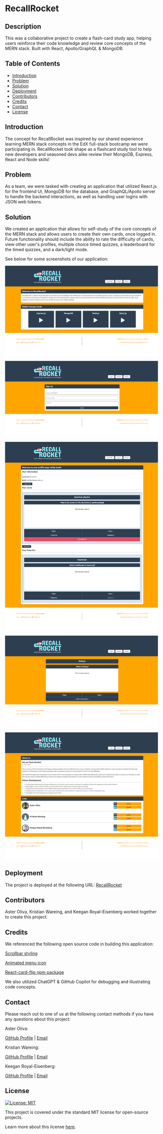 # RecallRocket

## Description

This was a collaborative project to create a flash-card study app, helping users reinforce their code knowledge and review core concepts of the MERN stack. Built with React, Apollo/GraphQL & MongoDB.

## Table of Contents

- [Introduction](#introduction)
- [Problem](#problem)
- [Solution](#solution)
- [Deployment](#deployment)
- [Contributors](#contributors)
- [Credits](#credits)
- [Contact](#contact)
- [License](#license)

## Introduction

The concept for RecallRocket was inspired by our shared experience learning MERN stack concepts in the EdX full-stack bootcamp we were participating in. RecallRocket took shape as a flashcard study tool to help new developers and seasoned devs alike review their MongoDB, Express, React and Node skills!

## Problem

As a team, we were tasked with creating an application that utilized React.js for the frontend UI, MongoDB for the database, and GraphQL/Apollo server to handle the backend interactions, as well as handling user logins with JSON web tokens.

## Solution

We created an application that allows for self-study of the core concepts of the MERN stack and allows users to create their own cards, once logged in. Future functionality should include the ability to rate the difficulty of cards, view other user's profiles, multiple choice timed quizzes, a leaderboard for the timed quizzes, and a dark/light mode.

See below for some screenshots of our application:

![homepage](./client/src/assets/homepage-screenshot.png)

![signup modal](./client/src/assets/signup-screenshot.png)

![Profile page](./client/src/assets/profile-page-screenshot.png)

![Card Carousel](./client/src/assets/card-carousel-screenshot.png)

![About page](./client/src/assets/about-screenshot.png)

## Deployment

The project is deployed at the following URL: [RecallRocket](https://recall-rocket.onrender.com)

## Contributors

Aster Oliva, Kristian Wareing, and Keegan Royal-Eisenberg worked together to create this project.

## Credits

We referenced the following open source code in building this application:

[Scrollbar styling](https://codepen.io/patrikx3/pen/ZEBQQyV)

[Animated menu icon](https://www.w3schools.com/howto/howto_css_menu_icon.asp)

[React-card-flip npm package](https://www.npmjs.com/package/react-card-flip)

We also utilized ChatGPT & GitHub Copilot for debugging and illustrating code concepts.

## Contact

Please reach out to one of us at the following contact methods if you have any questions about this project:

Aster Oliva:

[GitHub Profile](https://github,com/joshjac16) | [Email](mailto:asterthealabaster@gmail.com)

Kristian Wareing:

[GitHub Profile](https://github.com/AaronH-o) | [Email](mailto:l1gw@outlook.com)

Keegan Royal-Eisenberg:

[GitHub Profile](https://github.com/ktetsuyama) | [Email](mailto:kroyal.eisenberg@gmail.com)

## License

[![License: MIT](https://img.shields.io/badge/License-MIT-yellow.svg)](https://opensource.org/licenses/MIT)

This project is covered under the standard MIT license for open-source projects.

Learn more about this license [here](https://opensource.org/licenses/MIT).
